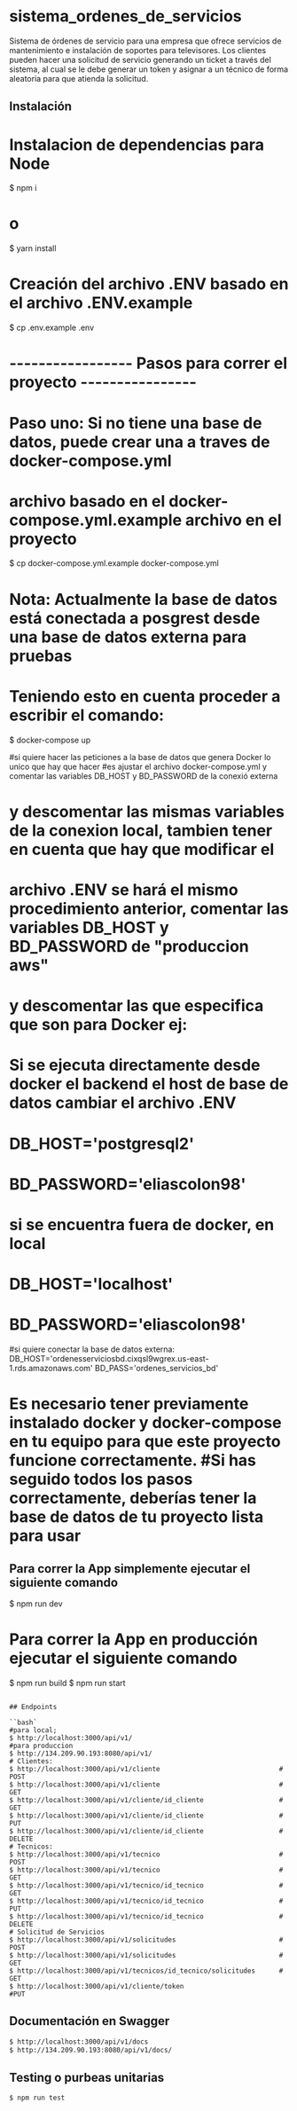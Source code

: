 # sistema_ordenes_de_servicios
Sistema de órdenes de servicio para una empresa que ofrece servicios de mantenimiento e instalación de soportes para televisores. Los clientes pueden hacer una solicitud de servicio generando un ticket a través del sistema, al cual se le debe generar un token y asignar a un técnico de forma aleatoria para que atienda la solicitud.
## Instalación

# Instalacion de dependencias para Node
$ npm i
# o
$ yarn install

# Creación del archivo .ENV basado en el archivo .ENV.example
$ cp .env.example .env

# ----------------- Pasos para correr el proyecto ----------------
# Paso uno:  Si no tiene una base de datos, puede crear una a traves de docker-compose.yml 
# archivo basado en el docker-compose.yml.example archivo en el proyecto
$ cp docker-compose.yml.example docker-compose.yml

# Nota: Actualmente la base de datos está conectada a posgrest desde una base de datos externa para pruebas
# Teniendo esto en cuenta proceder a escribir el comando:
$ docker-compose up

#si quiere hacer las peticiones a la base de datos que genera Docker lo unico que hay que hacer
#es ajustar el archivo docker-compose.yml y comentar las variables DB_HOST y BD_PASSWORD de la conexió externa 
# y descomentar las mismas variables de la conexion local, tambien tener en cuenta que hay que modificar el
# archivo .ENV se hará el mismo procedimiento anterior, comentar las variables DB_HOST y BD_PASSWORD de "produccion aws"
# y descomentar las que especifica que son para Docker ej: 

# Si se ejecuta directamente desde docker el backend el host de base de datos cambiar el archivo .ENV
# DB_HOST='postgresql2'
# BD_PASSWORD='eliascolon98'
# si se encuentra fuera de docker, en local 
# DB_HOST='localhost'
# BD_PASSWORD='eliascolon98'
#si quiere conectar la base de datos externa:
DB_HOST='ordenesserviciosbd.cixqsl9wgrex.us-east-1.rds.amazonaws.com'
BD_PASS='ordenes_servicios_bd'


# Es necesario tener previamente instalado docker y docker-compose en tu equipo para que este proyecto funcione correctamente. #Si has seguido todos los pasos correctamente, deberías tener la base de datos de tu proyecto lista para usar


## Para correr la App simplemente ejecutar el siguiente comando

$ npm run dev

#  Para correr la App en producción ejecutar el siguiente comando
$ npm run build
$ npm run start
```

## Endpoints

``bash`
#para local;
$ http://localhost:3000/api/v1/
#para produccion
$ http://134.209.90.193:8080/api/v1/
# Clientes:
$ http://localhost:3000/api/v1/cliente                              # POST
$ http://localhost:3000/api/v1/cliente                              # GET
$ http://localhost:3000/api/v1/cliente/id_cliente                   # GET
$ http://localhost:3000/api/v1/cliente/id_cliente                   # PUT
$ http://localhost:3000/api/v1/cliente/id_cliente                   # DELETE
# Tecnicos:
$ http://localhost:3000/api/v1/tecnico                              # POST
$ http://localhost:3000/api/v1/tecnico                              # GET
$ http://localhost:3000/api/v1/tecnico/id_tecnico                   # GET
$ http://localhost:3000/api/v1/tecnico/id_tecnico                   # PUT
$ http://localhost:3000/api/v1/tecnico/id_tecnico                   # DELETE
# Solicitud de Servicios
$ http://localhost:3000/api/v1/solicitudes                          # POST
$ http://localhost:3000/api/v1/solicitudes                          # GET
$ http://localhost:3000/api/v1/tecnicos/id_tecnico/solicitudes      # GET
$ http://localhost:3000/api/v1/cliente/token                        #PUT                

```
## Documentación en Swagger 
```bash
$ http://localhost:3000/api/v1/docs
$ http://134.209.90.193:8080/api/v1/docs/
```
## Testing o purbeas unitarias
```bash
$ npm run test
```
